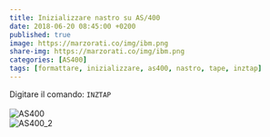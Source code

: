 ```yaml
---
title: Inizializzare nastro su AS/400
date: 2018-06-20 08:45:00 +0200
published: true
image: https://marzorati.co/img/ibm.png
share-img: https://marzorati.co/img/ibm.png
categories: [AS400]
tags: [formattare, inizializzare, as400, nastro, tape, inztap]
---
```

Digitare il comando: <code>INZTAP</code>   
<br>
![AS400](https://marzorati.co/img/post/INZTAP.png)   
![AS400_2](https://marzorati.co/img/post/INZTAP_2.png)   
